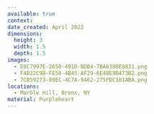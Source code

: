 ```yaml
---
available: true
context:
date_created: April 2022
dimensions:
  height: 3
  width: 1.5
  depth: 1.5
images:
  - E8C7997E-2650-491D-BDB4-7BA630BE8831.png
  - F4D22C9B-FE50-4B45-AF29-6E48E9B473B2.png
  - 7CD59273-09EC-4C7A-9462-275FDC181ABA.png
locations:
  - Marble Hill, Bronx, NY
material: Purpleheart
---
```

